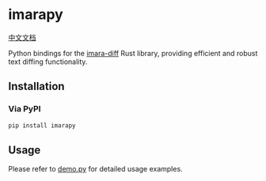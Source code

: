 # imarapy

[中文文档](README_CN.md)

Python bindings for the [imara-diff](https://github.com/rsms/imara-diff) Rust library, providing efficient and robust text diffing functionality.

## Installation

### Via PyPI

```bash
pip install imarapy
```

## Usage

Please refer to [demo.py](./demo.py) for detailed usage examples.
